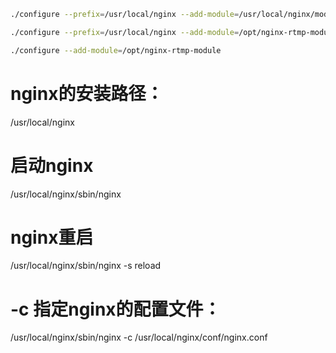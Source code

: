 ```bash
./configure --prefix=/usr/local/nginx --add-module=/usr/local/nginx/module/nginx-rtmp-module --conf-path=/usr/local/nginx/nginx.conf

./configure --prefix=/usr/local/nginx --add-module=/opt/nginx-rtmp-module --conf-path=/usr/local/nginx/sbin/nginx.conf

./configure --add-module=/opt/nginx-rtmp-module
```



# nginx的安装路径：

/usr/local/nginx
# 启动nginx
/usr/local/nginx/sbin/nginx 
# nginx重启
/usr/local/nginx/sbin/nginx -s reload
# -c 指定nginx的配置文件：
/usr/local/nginx/sbin/nginx -c /usr/local/nginx/conf/nginx.conf